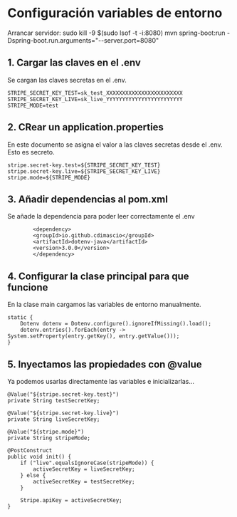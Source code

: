 # Configuración variables de entorno

Arrancar servidor:
sudo kill -9 $(sudo lsof -t -i:8080)
mvn spring-boot:run -Dspring-boot.run.arguments="--server.port=8080"

## 1. Cargar las claves en el .env

Se cargan las claves secretas en el .env.


```
STRIPE_SECRET_KEY_TEST=sk_test_XXXXXXXXXXXXXXXXXXXXXXXX
STRIPE_SECRET_KEY_LIVE=sk_live_YYYYYYYYYYYYYYYYYYYYYYYY
STRIPE_MODE=test

```



## 2. CRear un application.properties

En este documento se asigna el valor a las claves secretas desde el .env. Esto es secreto.


```
stripe.secret-key.test=${STRIPE_SECRET_KEY_TEST}
stripe.secret-key.live=${STRIPE_SECRET_KEY_LIVE}
stripe.mode=${STRIPE_MODE}

```


## 3. Añadir dependencias al pom.xml

Se añade la dependencia para poder leer correctamente el .env

```
        <dependency>
        <groupId>io.github.cdimascio</groupId>
        <artifactId>dotenv-java</artifactId>
        <version>3.0.0</version>
        </dependency>
```

## 4. Configurar la clase principal para que funcione

En la clase main cargamos las variables de entorno manualmente.

```
static {
    Dotenv dotenv = Dotenv.configure().ignoreIfMissing().load();
    dotenv.entries().forEach(entry -> System.setProperty(entry.getKey(), entry.getValue()));
}
```

## 5. Inyectamos las propiedades con @value

Ya podemos usarlas directamente las variables e inicializarlas... 

```
@Value("${stripe.secret-key.test}")
private String testSecretKey;

@Value("${stripe.secret-key.live}")
private String liveSecretKey;

@Value("${stripe.mode}")
private String stripeMode;

@PostConstruct
public void init() {
    if ("live".equalsIgnoreCase(stripeMode)) {
        activeSecretKey = liveSecretKey;
    } else {
        activeSecretKey = testSecretKey;
    }

    Stripe.apiKey = activeSecretKey;
}

```
